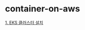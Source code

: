 # container-on-aws

[1. EKS 클러스터 설치](https://github.com/gnosia93/container-on-aws/blob/main/eks-cluster-launch.md)
